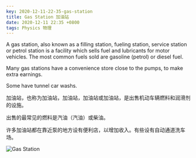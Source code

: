```yaml
---
key: 2020-12-11-22-35-gas-station
title: Gas Station 加油站
date: 2020-12-11 22:35 +0800
tags: Physics 物理
---
```


A gas station, also known as a filling station, fueling station, service station or petrol station is a facility which sells fuel and lubricants for motor vehicles. The most common fuels sold are gasoline (petrol) or diesel fuel.

Many gas stations have a convenience store close to the pumps, to make extra earnings.

Some have tunnel car washs.

加油站，也称为加油站，加油站，加油站或加油站，是出售机动车辆燃料和润滑剂的设施。

出售的最常见的燃料是汽油（汽油）或柴油。

许多加油站都在靠近泵的地方设有便利店，以增加收入。有些设有自动通道洗车场。

![Gas Station](https://tenetai.com/iclass/gas.jpg)

<!--more-->
